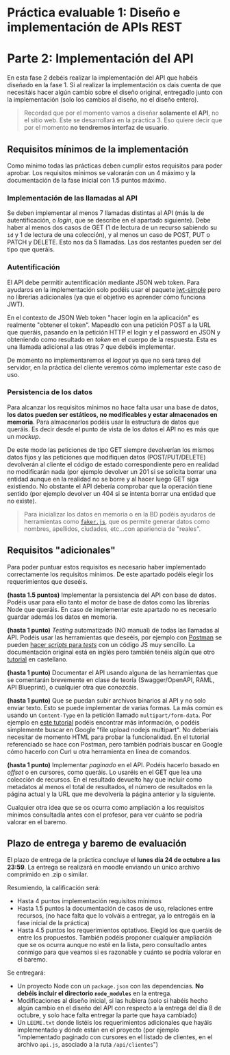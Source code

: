 # Práctica evaluable 1: Diseño e implementación de APIs REST
# Parte 2: Implementación del API


En esta fase 2 debéis realizar la implementación del API que habéis diseñado en la fase 1. Si al realizar la implementación os dais cuenta de que necesitáis hacer algún cambio sobre el diseño original, entregadlo junto con la implementación (solo los cambios al diseño, no el diseño entero).

> Recordad que por el momento vamos a diseñar **solamente el API**, no el sitio web. Este se desarrollará en la práctica 3. Eso quiere decir que por el momento **no tendremos interfaz de usuario**.


## Requisitos mínimos de la implementación

Como mínimo todas las prácticas deben cumplir estos requisitos para poder aprobar. Los requisitos mínimos se valorarán con un 4 máximo y la documentación de la fase inicial con 1.5 puntos máximo.

### Implementación de las llamadas al API

Se deben implementar al menos 7 llamadas distintas al API (más la de autentificación, o *login*, que se describe en el apartado siguiente). Debe haber al menos dos casos de GET (1 de lectura de un recurso sabiendo su `id` y 1 de lectura de una colección), y al menos un caso de POST, PUT o PATCH y DELETE. Esto nos da 5 llamadas. Las dos restantes pueden ser del tipo que queráis.  

### Autentificación

El API debe permitir autentificación mediante JSON web token. Para ayudaros en la implementación solo podéis usar el paquete [jwt-simple](https://www.npmjs.com/package/jwt-simple) pero no librerías adicionales (ya que el objetivo es aprender cómo funciona JWT).

En el contexto de JSON Web token "hacer login en la aplicación" es realmente "obtener el token". Mapeadlo con una petición POST a la URL que queráis, pasando en la petición HTTP el login y el password en JSON y obteniendo como resultado en *token* en el cuerpo de la respuesta. Esta es una llamada adicional a las otras 7 que debéis implementar.

De momento no implementaremos el *logout* ya que no será tarea del servidor, en la práctica del cliente veremos cómo implementar este caso de uso.

### Persistencia de los datos

Para alcanzar los requisitos mínimos no hace falta usar una base de datos, **los datos pueden ser estáticos, no modificables y estar almacenados en memoria**. Para almacenarlos podéis usar la estructura de datos que queráis. Es decir desde el punto de vista de los datos el API no es más que un *mockup*. 

De este modo las peticiones de tipo GET siempre devolverían los mismos datos fijos y las peticiones que modifiquen datos (POST/PUT/DELETE) devolverán al cliente el código de estado correspondiente pero en realidad no modificarán nada (por ejemplo devolver un 201 si se solicita borrar una entidad aunque en la realidad no se borre y al hacer luego GET siga existiendo. No obstante el API debería comprobar que la operación tiene sentido (por ejemplo devolver un 404 si se intenta borrar una entidad que no existe).

> Para inicializar los datos en memoria o en la BD podéis ayudaros de herramientas como [`faker.js`](https://github.com/marak/Faker.js/), que os permite generar datos como nombres, apellidos, ciudades, etc...con apariencia de "reales".

## Requisitos "adicionales"

Para poder puntuar estos requisitos es necesario haber implementado correctamente los requisitos mínimos. De este apartado podéis elegir los requerimientos que deseéis.

**(hasta 1.5 puntos)** Implementar la persistencia del API con base de datos. Podéis usar para ello tanto el motor de base de datos como las librerías Node que queráis. En caso de implementar este apartado no es necesario guardar además los datos en memoria. 

**(hasta 1 punto)** *Testing* automatizado (NO manual) de todas las llamadas al API. Podéis usar las herramientas que deseéis, por ejemplo con [Postman](https://www.getpostman.com/) se pueden [hacer *scripts* para *tests*](https://www.getpostman.com/docs/v6/postman/scripts/test_scripts) con un código JS muy sencillo. La documentación original está en inglés pero también tenéis algún que otro [tutorial](https://medium.com/@cesiztel/c%C3%B3mo-se-hace-api-testing-con-postman-978a521552f4) en castellano.

**(hasta 1 punto)** Documentar el API usando alguna de las herramientas que se comentarán brevemente en clase de teoría (Swagger/OpenAPI, RAML, API Blueprint), o cualquier otra que conozcáis.

**(hasta 1 punto)** Que se puedan subir archivos binarios al API y no solo enviar texto. Esto se puede implementar de varias formas. La más común es usando un `Content-Type` en la petición llamado `multipart/form-data`. Por ejemplo en [este tutorial](https://medium.com/@bmshamsnahid/nodejs-file-upload-using-multer-3a904516f6d2) podéis encontrar más información, o podéis simplemente buscar en Google "file upload nodejs multipart". No deberíais necesitar de momento HTML para probar la funcionalidad. En el tutorial referenciado se hace con Postman, pero también podríais buscar en Google cómo hacerlo con Curl u otra herramienta en línea de comandos.

**(hasta 1 punto)** Implementar *paginado* en el API. Podéis hacerlo basado en *offset* o en cursores, como queráis. Lo usaréis en el GET que lea una colección de recursos. En el resultado devuelto hay que incluir como metadatos al menos el total de resultados, el número de resultados en la página actual y la URL que me devolvería la página anterior y la siguiente.

Cualquier otra idea que se os ocurra como ampliación a los requisitos mínimos consultadla antes con el profesor, para ver cuánto se podría valorar en el baremo.

## Plazo de entrega y baremo de evaluación

El plazo de entrega de la práctica concluye el **lunes día 24 de octubre a las 23:59**. La entrega se realizará en moodle enviando un único archivo comprimido en .zip o similar.

Resumiendo, la calificación será:

- Hasta 4 puntos implementación requisitos mínimos
- Hasta 1.5 puntos la documentación de casos de uso, relaciones entre recursos, (no hace falta que lo volváis a entregar, ya lo entregáis en la fase inicial de la práctica)
- Hasta 4.5 puntos los requerimientos optativos. Elegid los que queráis de entre los propuestos. También podéis proponer cualquier ampliación que se os ocurra aunque no esté en la lista, pero consultadlo antes conmigo para que veamos si es razonable y cuánto se podría valorar en el baremo.

Se entregará:

- Un proyecto Node con un `package.json` con las dependencias. **No debéis incluir el directorio `node_modules`** en la entrega. 
- Modificaciones al diseño inicial, si las hubiera (solo si habéis hecho algún cambio en el diseño del API con respecto a la entrega del día 8 de octubre, y solo hace falta entregar la parte que haya cambiado)
- Un `LEEME.txt` donde listéis los requerimientos adicionales que hayáis implementado y dónde están en el proyecto (por ejemplo "implementado paginado con cursores en el listado de clientes, en el archivo `api.js`, asociado a la ruta `/api/clientes`")





